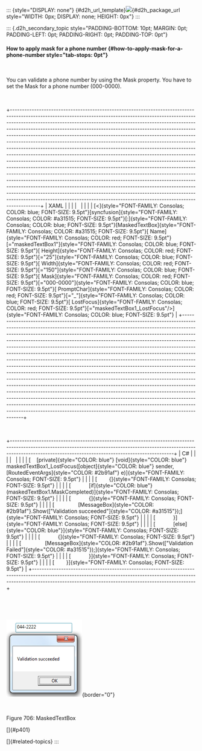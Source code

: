 ::: {style="DISPLAY: none"}
[](ms-xhelp:///?Id=d2h_url_template){#d2h_url_template}![](!package_url!){#d2h_package_url style="WIDTH: 0px; DISPLAY: none; HEIGHT: 0px"}
:::

::: {.d2h_secondary_topic style="PADDING-BOTTOM: 10pt; MARGIN: 0pt; PADDING-LEFT: 0pt; PADDING-RIGHT: 0pt; PADDING-TOP: 0pt"}
#### How to apply mask for a phone number {#how-to-apply-mask-for-a-phone-number style="tab-stops: 0pt"}

 

You can validate a phone number by using the Mask property. You have to set the Mask for a phone number (000-0000).

 

+------------------------------------------------------------------------------------------------------------------------------------------------------------------------------------------------------------------------------------------------------------------------------------------------------------------------------------------------------------------------------------------------------------------------------------------------------------------------------------------------------------------------------------------------------------------------------------------------------------------------------------------------------------------------------------------------------------------------------------------------------------------------------------------------------------------------------------------------------------------------------------------------------------------------------------------------------------------------------------------------------------------------------------------------------------------------------------------------------------------------------------------------------------------------------------------------------------------------------+
| XAML                                                                                                                                                                                                                                                                                                                                                                                                                                                                                                                                                                                                                                                                                                                                                                                                                                                                                                                                                                                                                                                                                                                                                                                                                         |
|                                                                                                                                                                                                                                                                                                                                                                                                                                                                                                                                                                                                                                                                                                                                                                                                                                                                                                                                                                                                                                                                                                                                                                                                                              |
|                                                                                                                                                                                                                                                                                                                                                                                                                                                                                                                                                                                                                                                                                                                                                                                                                                                                                                                                                                                                                                                                                                                                                                                                                              |
|                                                                                                                                                                                                                                                                                                                                                                                                                                                                                                                                                                                                                                                                                                                                                                                                                                                                                                                                                                                                                                                                                                                                                                                                                              |
| [\<]{style="FONT-FAMILY: Consolas; COLOR: blue; FONT-SIZE: 9.5pt"}[syncfusion]{style="FONT-FAMILY: Consolas; COLOR: #a31515; FONT-SIZE: 9.5pt"}[:]{style="FONT-FAMILY: Consolas; COLOR: blue; FONT-SIZE: 9.5pt"}[MaskedTextBox]{style="FONT-FAMILY: Consolas; COLOR: #a31515; FONT-SIZE: 9.5pt"}[ Name]{style="FONT-FAMILY: Consolas; COLOR: red; FONT-SIZE: 9.5pt"}[=\"maskedTextBox1\"]{style="FONT-FAMILY: Consolas; COLOR: blue; FONT-SIZE: 9.5pt"}[ Height]{style="FONT-FAMILY: Consolas; COLOR: red; FONT-SIZE: 9.5pt"}[=\"25\"]{style="FONT-FAMILY: Consolas; COLOR: blue; FONT-SIZE: 9.5pt"}[ Width]{style="FONT-FAMILY: Consolas; COLOR: red; FONT-SIZE: 9.5pt"}[=\"150\"]{style="FONT-FAMILY: Consolas; COLOR: blue; FONT-SIZE: 9.5pt"}[ Mask]{style="FONT-FAMILY: Consolas; COLOR: red; FONT-SIZE: 9.5pt"}[=\"000-0000\"]{style="FONT-FAMILY: Consolas; COLOR: blue; FONT-SIZE: 9.5pt"}[ PromptChar]{style="FONT-FAMILY: Consolas; COLOR: red; FONT-SIZE: 9.5pt"}[=\"\_\"]{style="FONT-FAMILY: Consolas; COLOR: blue; FONT-SIZE: 9.5pt"}[ LostFocus]{style="FONT-FAMILY: Consolas; COLOR: red; FONT-SIZE: 9.5pt"}[=\"maskedTextBox1_LostFocus\"/\>]{style="FONT-FAMILY: Consolas; COLOR: blue; FONT-SIZE: 9.5pt"} |
+------------------------------------------------------------------------------------------------------------------------------------------------------------------------------------------------------------------------------------------------------------------------------------------------------------------------------------------------------------------------------------------------------------------------------------------------------------------------------------------------------------------------------------------------------------------------------------------------------------------------------------------------------------------------------------------------------------------------------------------------------------------------------------------------------------------------------------------------------------------------------------------------------------------------------------------------------------------------------------------------------------------------------------------------------------------------------------------------------------------------------------------------------------------------------------------------------------------------------+

 

+-------------------------------------------------------------------------------------------------------------------------------------------------------------------------------------------------------------------------------+
| C#                                                                                                                                                                                                                            |
|                                                                                                                                                                                                                               |
|                                                                                                                                                                                                                               |
|                                                                                                                                                                                                                               |
| [    [private]{style="COLOR: blue"} [void]{style="COLOR: blue"} maskedTextBox1_LostFocus([object]{style="COLOR: blue"} sender, [RoutedEventArgs]{style="COLOR: #2b91af"} e)]{style="FONT-FAMILY: Consolas; FONT-SIZE: 9.5pt"} |
|                                                                                                                                                                                                                               |
| [        {]{style="FONT-FAMILY: Consolas; FONT-SIZE: 9.5pt"}                                                                                                                                                                  |
|                                                                                                                                                                                                                               |
| [            [if]{style="COLOR: blue"} (maskedTextBox1.MaskCompleted)]{style="FONT-FAMILY: Consolas; FONT-SIZE: 9.5pt"}                                                                                                       |
|                                                                                                                                                                                                                               |
| [            {]{style="FONT-FAMILY: Consolas; FONT-SIZE: 9.5pt"}                                                                                                                                                              |
|                                                                                                                                                                                                                               |
| [                [MessageBox]{style="COLOR: #2b91af"}.Show([\"Validation succeeded\"]{style="COLOR: #a31515"});]{style="FONT-FAMILY: Consolas; FONT-SIZE: 9.5pt"}                                                             |
|                                                                                                                                                                                                                               |
| [            }]{style="FONT-FAMILY: Consolas; FONT-SIZE: 9.5pt"}                                                                                                                                                              |
|                                                                                                                                                                                                                               |
| [            [else]{style="COLOR: blue"}]{style="FONT-FAMILY: Consolas; FONT-SIZE: 9.5pt"}                                                                                                                                    |
|                                                                                                                                                                                                                               |
| [            {]{style="FONT-FAMILY: Consolas; FONT-SIZE: 9.5pt"}                                                                                                                                                              |
|                                                                                                                                                                                                                               |
| [                [MessageBox]{style="COLOR: #2b91af"}.Show([\"Validation Failed\"]{style="COLOR: #a31515"});]{style="FONT-FAMILY: Consolas; FONT-SIZE: 9.5pt"}                                                                |
|                                                                                                                                                                                                                               |
| [            }]{style="FONT-FAMILY: Consolas; FONT-SIZE: 9.5pt"}                                                                                                                                                              |
|                                                                                                                                                                                                                               |
| [        }]{style="FONT-FAMILY: Consolas; FONT-SIZE: 9.5pt"}                                                                                                                                                                  |
+-------------------------------------------------------------------------------------------------------------------------------------------------------------------------------------------------------------------------------+

 

 

![](ImagesExt/image30_604.png){border="0"}

 

Figure 706: MaskedTextBox

[]{#p401} 

[]{#related-topics}
:::
